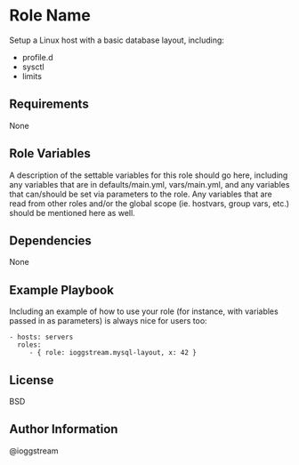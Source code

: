 Role Name
=========

Setup a Linux host with a basic database layout, including:

  - profile.d
  - sysctl
  - limits

Requirements
------------

None

Role Variables
--------------

A description of the settable variables for this role should go here, including any variables that are in defaults/main.yml, vars/main.yml, and any variables that can/should be set via parameters to the role. Any variables that are read from other roles and/or the global scope (ie. hostvars, group vars, etc.) should be mentioned here as well.

Dependencies
------------

None

Example Playbook
----------------

Including an example of how to use your role (for instance, with variables passed in as parameters) is always nice for users too:

    - hosts: servers
      roles:
         - { role: ioggstream.mysql-layout, x: 42 }

License
-------

BSD

Author Information
------------------

@ioggstream
